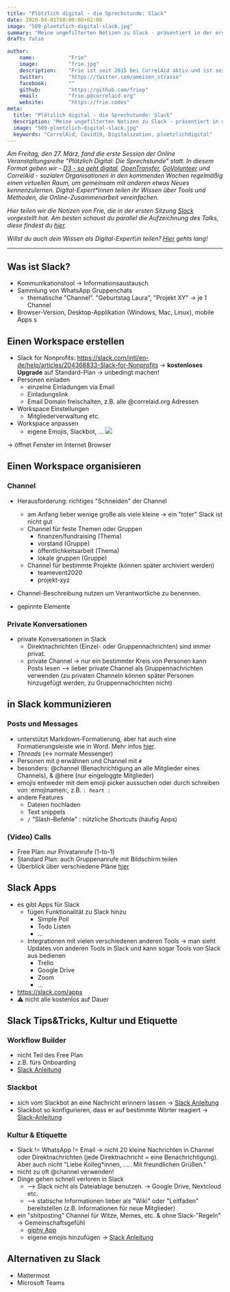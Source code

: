 ```yaml
---
title: "Plötzlich digital - die Sprechstunde: Slack"
date: 2020-04-01T00:00:00+02:00
image: "509-ploetzlich-digital-slack.jpg"
summary: "Meine ungefilterten Notizen zu Slack - präsentiert in der ersten Sitzung von 'Plötzlich digital: Die Sprechstunde.'"
draft: false

author: 
    name:           "Frie"
    image:          "frie.jpg"
    description:    "Frie ist seit 2015 bei CorrelAid aktiv und ist seit Februar 2020 hauptamtlich angestellt bei CorrelAid. Sie ist dort - zusammen mit Manuel - verantwortlich für die Koordination der Projekte, kümmert sich mit Jasmin um das Wissensmanagement und programmiert gerne interne Tools.  Bei alldem kann sie aus ihrer zweijährigen Berufserfahrung als IT Consultant schöpfen, während derer sie viel über Projektarbeit und deren technische Umsetzung lernen durfte. "
    twitter:        "https://twitter.com/ameisen_strasse"
    facebook:       ""
    github:         "https://github.com/friep"
    email:          "frie.p@correlaid.org"
    website:        "https://frie.codes"
meta:
  title: "Plötzlich digital - die Sprechstunde: Slack"
  description: "Meine ungefilterten Notizen zu Slack - präsentiert in der ersten Sitzung von 'Plötzlich digital: Die Sprechstunde.'"
  image: "509-ploetzlich-digital-slack.jpg"
  keywords: "CorrelAid, Covid19, Digitalization, ploetzlichdigital"
---
```


*Am Freitag, den 27. März, fand die erste Session der Online Veranstaltungsreihe "Plötzlich Digital: Die Sprechstunde" statt. In diesem Format geben wir - [D3 - so geht digital](https://so-geht-digital.de/), [OpenTransfer](https://opentransfer.de/), [GoVolunteer](govolunteer.com/) und CorrelAid - sozialen Organisationen in den kommenden Wochen regelmäßig einen virtuellen Raum, um gemeinsam mit anderen etwas Neues kennenzulernen. Digital-Expert\*innen teilen ihr Wissen über Tools und Methoden, die Online-Zusammenarbeit vereinfachen.*

*Hier teilen wir die Notizen von Frie, die in der ersten Sitzung [Slack](https://slack.com/intl/en-de/help/articles/204368833-Slack-for-Nonprofits) vorgestellt hat. Am besten schaust du parallel die Aufzeichnung des Talks, diese findest du [hier](https://youtu.be/9wyL6svdBww).*

*Willst du auch dein Wissen als Digital-Expert\in teilen? [Hier](https://forms.gle/4GbxAR9S15R9UhyG6) gehts lang!*

----


## Was ist Slack?
- Kommunikationstool -> Informationsaustausch
- Sammlung von WhatsApp Gruppenchats 
    - thematische "Channel". "Geburtstag Laura", "Projekt XY" -> je 1 Channel 
- Browser-Version, Desktop-Applikation (Windows, Mac, Linux), mobile Apps
s
## Einen Workspace erstellen
- Slack for Nonprofits: https://slack.com/intl/en-de/help/articles/204368833-Slack-for-Nonprofits -> **kostenloses Upgrade** auf Standard-Plan -> unbedingt machen!
- Personen einladen
    - einzelne Einladungen via Email
    - Einladungslink 
    - Email Domain freischalten, z.B. alle @correlaid.org Adressen
- Workspace Einstellungen 
    - Mitgliederverwaltung etc. 
- Workspace anpassen
    - eigene Emojis, Slackbot, ...
![](https://i.imgur.com/3pbhoUs.png)

-> öffnet Fenster im Internet Browser 

## Einen Workspace organisieren
### Channel
- Herausforderung: richtiges "Schneiden" der Channel
    - am Anfang lieber wenige große als viele kleine -> ein "toter" Slack ist nicht gut 
    - Channel für feste Themen oder Gruppen
        - finanzen/fundraising (Thema)
        - vorstand (Gruppe)
        - öffentlichkeitsarbeit (Thema)
        - lokale gruppen (Gruppe)
    - Channel für bestimmte Projekte (können später archiviert werden)
        - teamevent2020
        - projekt-xyz

- Channel-Beschreibung nutzen um Verantwortliche zu benennen. 
- gepinnte Elemente


### Private Konversationen
- private Konversationen in Slack
    - Direktnachrichten (Einzel- oder Gruppennachrichten) sind immer privat.
    - private Channel -> nur ein bestimmter Kreis von Personen kann Posts lesen
--> lieber private Channel als Gruppennachrichten verwenden (zu privaten Channeln können später Personen hinzugefügt werden, zu Gruppennachrichten nicht)


## in Slack kommunizieren
### Posts und Messages 
- unterstützt Markdown-Formatierung, aber hat auch eine Formatierungsleiste wie in Word. Mehr infos [hier](https://slack.com/intl/de-de/help/articles/202288908-Nachrichten-formatieren).
- *Threads* (<-> normale Messenger)
- Personen mit `@` erwähnen und Channel mit `#`
- besonders: @channel (Benachrichtigung an alle Mitglieder eines Channels), & @here (nur eingeloggte Mitglieder)
- emojis entweder mit dem emoji picker aussuchen oder durch schreiben von :emojinamen:, z.B. `: heart :`
- andere Features
    - Dateien hochladen
    - Text snippets
    - `/` "Slash-Befehle" : nützliche Shortcuts (häufig Apps)


### (Video) Calls 
- Free Plan: nur Privatanrufe (1-to-1)
- Standard Plan: auch Gruppenanrufe mit Bildschirm teilen
- Überblick über verschiedene Pläne [hier](https://slack.com/intl/de-de/pricing<)

## Slack Apps
- es gibt Apps für Slack
    - fügen Funktionalität zu Slack hinzu
        - Simple Poll
        - Todo Listen
        - ...
    -  Integrationen mit vielen verschiedenen anderen Tools -> man sieht Updates von anderen Tools in Slack und kann sogar Tools von Slack aus bedienen
        - Trello
        - Google Drive
        - Zoom
        - ...
- https://slack.com/apps
- :warning: nicht alle kostenlos auf Dauer


## Slack Tips&Tricks, Kultur und Etiquette
### Workflow Builder 
- nicht Teil des Free Plan
- z.B. fürs Onboarding
- [Slack Anleitung](https://slack.com/intl/de-de/help/articles/360035692513-Anleitung-zum-Workflow-Builder)
### Slackbot
- sich vom Slackbot an eine Nachricht erinnern lassen -> [Slack Anleitung](https://slack.com/intl/de-de/help/articles/208423427-Erinnerungen-einrichten) 
- Slackbot so konfigurieren, dass er auf bestimmte Wörter reagiert -> [Slack-Anleitung](https://slack.com/intl/de-de/help/articles/202026038-Eine-Einf%C3%BChrung-in-Slackbot) 


### Kultur & Etiquette
- Slack != WhatsApp != Email -> nicht 20 kleine Nachrichten in Channel oder Direktnachrichten (jede Direktnachricht = eine Benachrichtigung). Aber auch nicht "Liebe Kolleg*innen, ..... Mit freundlichen Grüßen." 
- nicht zu oft @channel verwenden!
- Dinge gehen schnell verloren in Slack
    - --> Slack nicht als Dateiablage benutzen. -> Google Drive, Nextcloud etc.
    - --> statische Informationen lieber als "Wiki" oder "Leitfaden" bereitstellen (z.B. Informationen für neue Mitglieder)
- ein "shitposting" Channel für Witze, Memes, etc. & ohne Slack-"Regeln" -> Gemeinschaftsgefühl
    - [giphy App](https://slack.com/apps/A0F827J2C-giphy)
    - eigene emojis hinzufügen -> [Slack Anleitung](https://slack.com/intl/de-de/help/articles/206870177-Benutzerdefiniertes-Emoji-hinzuf%C3%BCgen) 

## Alternativen zu Slack
- Mattermost
- Microsoft Teams

